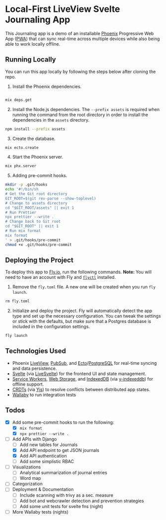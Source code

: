 # Local-First LiveView Svelte Journaling App

This Journaling app is a demo of an installable [Phoenix](https://www.phoenixframework.org/)
Progressive Web App ([PWA](https://developer.mozilla.org/en-US/docs/Web/Progressive_web_apps))
that can sync real-time across multiple devices while also being able to work locally offline.

## Running Locally

You can run this app locally by following the steps below after cloning the repo.

1. Install the Phoenix dependencies.

```sh

mix deps.get
```

2. Install the Node.js dependencies. The `--prefix assets` is required when running
the command from the root directory in order to install the dependencies in the
`assets` directory.

```sh
npm install --prefix assets
```

3. Create the database.

```sh
mix ecto.create
```

4. Start the Phoenix server.

```sh
mix phx.server
```

5. Adding pre-commit hooks.

```bash
mkdir -p .git/hooks
echo '#!/bin/sh
# Get the Git root directory
GIT_ROOT=$(git rev-parse --show-toplevel)
# Change to assets directory
cd "$GIT_ROOT/assets" || exit 1
# Run Prettier
npx prettier --write .
# Change back to Git root
cd "$GIT_ROOT" || exit 1
# Run mix format
mix format
' > .git/hooks/pre-commit
chmod +x .git/hooks/pre-commit
```

## Deploying the Project

To deploy this app to [Fly.io](https://fly.io/), run the following commands.
**Note:** You will need to have an account with Fly and
[`flyctl`](https://fly.io/docs/hands-on/install-flyctl/) installed.

1. Remove the `fly.toml` file. A new one will be created when you run `fly launch`.

```sh
rm fly.toml
```

2. Initialize and deploy the project. Fly will automatically detect the app type
and set up the necessary configuration. You can tweak the settings or stick with
the defaults, but make sure that a Postgres database is included in the
configuration settings.

```sh
fly launch
```

## Technologies Used

- Phoenix [LiveView](https://github.com/phoenixframework/phoenix_live_view),
  [PubSub](https://hexdocs.pm/phoenix/channels.html#pubsub), and
  [Ecto](https://github.com/elixir-ecto/ecto/tree/v3.11.1)/[PostgreSQL](https://www.postgresql.org/)
  for real-time syncing and data persistence.
- [Svelte](https://svelte.dev/) (via [LiveSvelte](https://github.com/woutdp/live_svelte))
  for the frontend UI and state management.
- [Service Workers](https://developer.mozilla.org/en-US/docs/Web/API/Service_Worker_API),
  [Web Storage](https://developer.mozilla.org/en-US/docs/Web/API/Web_Storage_API), and
  [IndexedDB](https://developer.mozilla.org/en-US/docs/Web/API/IndexedDB_API)
  (via [y-indexeddb](https://github.com/yjs/y-indexeddb)) for offline support.
- [CRDTs](https://crdt.tech/) (via [Yjs](https://github.com/yjs/yjs)) to resolve conflicts between
  distributed app states.
- [Wallaby](https://github.com/elixir-wallaby/wallaby) to run integration tests

## Todos

- [X] Add some pre-commit hooks to run the following:
  - [X] `mix format`
  - [X] `npx prettier --write .`
- [ ] Add APIs with Django
  - [ ] Add new tables for Journals
  - [X] Add API endpoint to get JSON journals
  - [X] Add API authentication
  - [ ] Add some simplistic RBAC
- [ ] Visualizations
  - [ ] Analytical summarization of journal entries
  - [ ] Word map
- [ ] Categorization
- [ ] Deployment & Documentation
  - [ ] Include scanning with trivy as a sec. measure
  - [ ] Add bot and webcrawler detection and prevention strategies
  - [ ] Add some unit tests for svelte fns (night)
- [ ] More Wallaby tests (nights)
